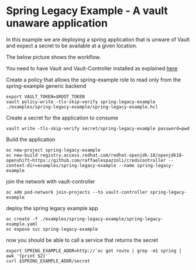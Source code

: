 # Spring Legacy Example - A vault unaware application

In this example we are deploying a spring application that is unware of Vault and expect a secret to be available at a given location.

The below picture shows the workflow.

You need to have Vault and Vault-Controller installed as explained [here](../../README.md)

Create a policy that allows the spring-example role to read only from the spring-example generic backend
```
export VAULT_TOKEN=$ROOT_TOKEN
vault policy-write -tls-skip-verify spring-legacy-example ./examples/spring-legacy-example/spring-legacy-example.hcl 
```

Create a secret for the application to consume
```
vault write -tls-skip-verify secret/spring-legacy-example password=pwd 
```

Build the application

```
oc new-project spring-legacy-example
oc new-build registry.access.redhat.com/redhat-openjdk-18/openjdk18-openshift~https://github.com/raffaelespazzoli/credscontroller --context-dir=examples/spring-legacy-example --name spring-legacy-example
```
join the network with vault-controller
```
oc adm pod-network join-projects --to vault-controller spring-legacy-example
```
deploy the spring legacy example app
```
oc create -f ./examples/spring-legacy-example/spring-legacy-example.yaml
oc expose svc spring-legacy-example
```
now you should be able to call a service that returns the secret
```
export SPRING_EXAMPLE_ADDR=http://`oc get route | grep -m1 spring | awk '{print $2}'`
curl $SPRING_EXAMPLE_ADDR/secret
```